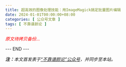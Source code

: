 ```yaml
---
title: 超高效的图像处理技能：用ImageMagick搞定批量图片编辑
date: 2024-01-01T00:00:00+08:00
categories: [ 公众号文章 ]
tags: [ 不靠谱颜论 ]
---
```


<font color=red><i>原文待拷贝备份...</i></font>

<div class="p-5 text-center">--- END ---</div>

<i><b>注：</b>本文首发表于[“不靠谱颜论”公众号](https://mp.weixin.qq.com/s/EA5J2EENzCiWYDjkZDdwVQ)，并同步至本站。</i>
